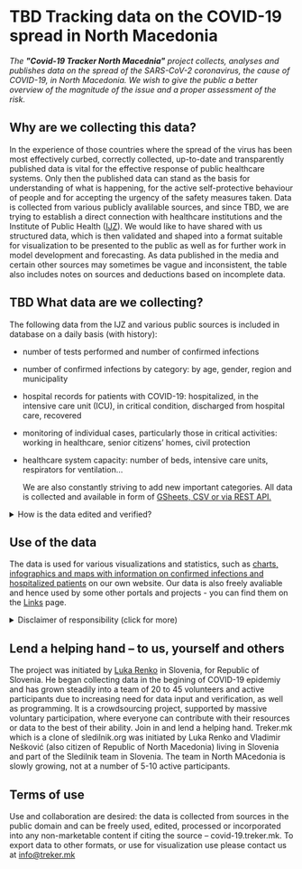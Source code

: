 # TBD Tracking data on the COVID-19 spread in North Macedonia

*The **"Covid-19 Tracker North Macednia"** project collects, analyses and publishes data on the spread of the SARS-CoV-2 coronavirus, the cause of COVID-19, in North Macedonia. We wish to give the public a better overview of the magnitude of the issue and a proper assessment of the risk.*

## Why are we collecting this data?

In the experience of those countries where the spread of the virus has been most effectively curbed, correctly collected, up-to-date and transparently published data is vital for the effective response of public healthcare systems. 
Only then the published data can stand as the basis for understanding of what is happening, for the active self-protective behaviour of people and for accepting the urgency of the safety measures taken.
Data is collected from various publicly avalilable sources, and since TBD, we are trying to establish a direct connection with healthcare institutions and the  Institute of Public Health ([IJZ](https://www.iph.mk)). We would like to have shared with us structured data, which is then validated and shaped into a format suitable for visualization to be presented to the public as well as for further work in model development and forecasting. As data published in the media and certain other sources may sometimes be vague and inconsistent, the table also includes notes on sources and deductions based on incomplete data.

## TBD What data are we collecting?

The following data from the IJZ and various public sources is included in database on a daily basis (with history):

-   number of tests performed and number of confirmed infections
    
-   number of confirmed infections by category: by age, gender, region and municipality
    
-   hospital records for patients with COVID-19: hospitalized, in the intensive care unit (ICU), in critical condition, discharged from hospital care, recovered
    
-   monitoring of individual cases, particularly those in critical activities: working in healthcare, senior citizens’ homes, civil protection
    
-   healthcare system capacity: number of beds, intensive care units, respirators for ventilation...
    
    We are also constantly striving to add new important categories.
    All data is collected and available in form of [GSheets, CSV or via REST API.](/en/datasources)
    

<details>
  <summary>How is the data edited and verified?</summary>

The database is updated with the IJZ data (by category). The data by region and age is sometimes updated subsequently and cross-checked as the data may change as a result of epidemiological research.

TBD Municipalities are tracked in [TBD the Places table](https://docs.google.com/spreadsheets/.
Updating the hospital care data – the Patients table process:

-   All hospital announcements for COVID-19 are monitored (TBD) – around TBD oClock.
    
-   The number of hospitalizations monitored: all departments, hospitalizations in intensive care units, and patients in critical condition.
    
-   Transitions (admissions/discharges) between individual conditions are also recorded (when detectable from the data).
    
-   Where the transition data (admission/discharge) is incomplete, the values are determined by means of deduction (using a formula).
    
-   All sources and deductions are recorded as comments in individual cells (possibility of verification).
    
-   The data is compared with the summary data on hospitalized patients and patients in intensive care published daily by the TBD at TBD pm.
    

</details>

## Use of the data

The data is used for various visualizations and statistics, such as [charts, infographics and maps with information on confirmed infections and hospitalized patients](/en/stats) on our own website. 
Our data is also freely avaliable and hence used by some other portals and projects - you can find them on the [Links](/en/links) page.

<details>
  <summary>Disclaimer of responsibility (click for more)</summary>

**Please note: The information published on our site, including links to models and other sites to which we are not directly connected, is prepared with the utmost care, using available sources of data, knowledge, methodologies and technologies, in accordance with scientific standards. We believe that the visualizations and models can help explain the various factors behind the spread of the virus, including the impact of the safety measures taken and of possible future measures. Through this, we wish to emphasize that we all play an important role in this pandemic. Nonetheless, we cannot fully guarantee the accuracy, completeness or usefulness of the information on these sites, and we explicitly disclaim any responsibility for further interpretations and simulations which cite our visualizations as a source.*

</details>

## Lend a helping hand – to us, yourself and others

The project was initiated by [Luka Renko](https://twitter.com/LukaRenko) in Slovenia, for Republic of Slovenia. He began collecting data in the begining of COVID-19 epidemiy and has grown steadily into a team of 20 to 45 volunteers and active participants due to increasing need for data input and verification, as well as programming. It is a crowdsourcing project, supported by massive voluntary participation, where everyone can contribute with their resources or data to the best of their ability. Join in and lend a helping hand. Treker.mk which is a clone of sledilnik.org was initiated by Luka Renko and Vladimir Nešković (also citizen of Republic of North Macedonia) living in Slovenia and part of the Sledilnik team in Slovenia. 
The team in North MAcedonia is slowly growing, not at a number of 5-10 active participants.

## Terms of use

Use and collaboration are desired: the data is collected from sources in the public domain and can be freely used, edited, processed or incorporated into any non-marketable content if citing the source – covid-19.treker.mk.
To export data to other formats, or use for visualization use please contact us at info@treker.mk
